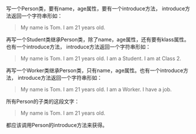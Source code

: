 写一个Person类，要有name，age属性，要有一个introduce方法，
introduce方法返回一个字符串形如：

>My name is Tom. I am 21 years old.

再写一个Student类继承Person类，除了name，age属性，还有要有klass属性。也有一个introduce方法，
introduce方法返回一个字符串形如：

>My name is Tom. I am 21 years old. I am a Student. I am at Class 2.


再写一个Worker类继承Person类，只有name，age属性。也有一个introduce方法，
introduce方法返回一个字符串形如：

>My name is Tom. I am 21 years old. I am a Worker. I have a job.


所有Person的子类的这段文字：

>My name is Tom. I am 21 years old.

都应该调用Person的introduce方法来获得。
